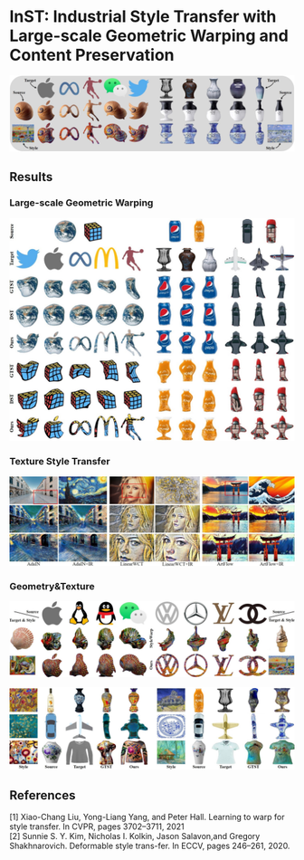 # InST: Industrial Style Transfer with Large-scale Geometric Warping and Content Preservation
<!-- **Industrial Style Transfer with Large-scale Geometric Shape** -->

<p align='center'>
 <img alt='First Row' src='figs/first.jpg'>
</p>

## Results
### Large-scale Geometric Warping
<p align='center'>
 <img alt='Large-scale Warping Examples' src='figs/warp.jpg'>
</p>

### Texture Style Transfer
<p align='center'>
 <img alt='Texture Transfer Examples' src='figs/texture.jpg'>
</p>

### Geometry&Texture
<p align='center'>
 <img alt='Shape and Texture Transfer Examples' src='figs/warp_texture.jpg'>
</p
<p align='center'>
 <img alt='Shape and Texture Transfer Examples_2' src='figs/warp_texture2.jpg'>
</p>

## References
[1] Xiao-Chang  Liu,  Yong-Liang  Yang,  and  Peter  Hall. Learning to warp for style transfer.   In CVPR, pages 3702–3711, 2021  
[2] Sunnie S. Y. Kim, Nicholas I. Kolkin, Jason Salavon,and Gregory Shakhnarovich.  Deformable style trans-fer.   In ECCV, pages 246–261,  2020. 